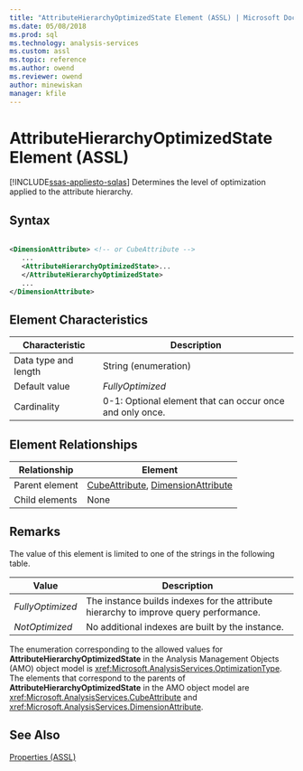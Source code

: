```yaml
---
title: "AttributeHierarchyOptimizedState Element (ASSL) | Microsoft Docs"
ms.date: 05/08/2018
ms.prod: sql
ms.technology: analysis-services
ms.custom: assl
ms.topic: reference
ms.author: owend
ms.reviewer: owend
author: minewiskan
manager: kfile
---
```

# AttributeHierarchyOptimizedState Element (ASSL)
[!INCLUDE[ssas-appliesto-sqlas](../../../includes/ssas-appliesto-sqlas.md)]
  Determines the level of optimization applied to the attribute hierarchy.  
  
## Syntax  
  
```xml  
  
<DimensionAttribute> <!-- or CubeAttribute -->  
   ...  
   <AttributeHierarchyOptimizedState>...  
   </AttributeHierarchyOptimizedState>  
   ...  
</DimensionAttribute>  
```  
  
## Element Characteristics  
  
|Characteristic|Description|  
|--------------------|-----------------|  
|Data type and length|String (enumeration)|  
|Default value|*FullyOptimized*|  
|Cardinality|0-1: Optional element that can occur once and only once.|  
  
## Element Relationships  
  
|Relationship|Element|  
|------------------|-------------|  
|Parent element|[CubeAttribute](../../../analysis-services/scripting/data-type/cubeattribute-data-type-assl.md), [DimensionAttribute](../../../analysis-services/scripting/data-type/dimensionattribute-data-type-assl.md)|  
|Child elements|None|  
  
## Remarks  
 The value of this element is limited to one of the strings in the following table.  
  
|Value|Description|  
|-----------|-----------------|  
|*FullyOptimized*|The instance builds indexes for the attribute hierarchy to improve query performance.|  
|*NotOptimized*|No additional indexes are built by the instance.|  
  
 The enumeration corresponding to the allowed values for **AttributeHierarchyOptimizedState** in the Analysis Management Objects (AMO) object model is <xref:Microsoft.AnalysisServices.OptimizationType>. The elements that correspond to the parents of **AttributeHierarchyOptimizedState** in the AMO object model are <xref:Microsoft.AnalysisServices.CubeAttribute> and <xref:Microsoft.AnalysisServices.DimensionAttribute>.  
  
## See Also  
 [Properties &#40;ASSL&#41;](../../../analysis-services/scripting/properties/properties-assl.md)  
  
  

